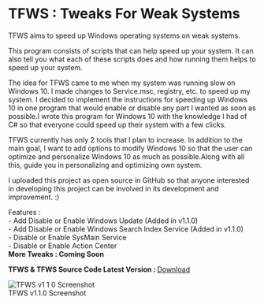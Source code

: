 # TFWS : Tweaks For Weak Systems
 TFWS aims to speed up Windows operating systems on weak systems.

 <p>This program consists of scripts that can help speed up your system. It can also tell you what each of these scripts does and how running them helps to speed up your system.</p>

<p>The idea for TFWS came to me when my system was running slow on Windows 10. I made changes to Service.msc, registry, etc. to speed up my system.
I decided to implement the instructions for speeding up Windows 10 in one program that would enable or disable any part I wanted as soon as possible.I wrote this program for Windows 10 with the knowledge I had of C# so that everyone could speed up their system with a few clicks.</p>

<p>TFWS currently has only 2 tools that I plan to increase. In addition to the main goal, I want to add options to modify Windows 10 so that the user can optimize and personalize Windows 10 as much as possible.Along with all this, guide you in personalizing and optimizing own system.<p>

<p>I uploaded this project as open source in GitHub so that anyone interested in developing this project can be involved in its development and improvement. :)</p>

<p>Features :
  <br/>	
  - Add Disable or Enable Windows Update (Added in v1.1.0)
   <br/>
  - Add Disable or Enable Windows Search Index Service (Added in v1.1.0)
   <br/>
  - Disable or Enable SysMain Service
  <br/>
  - Disable or Enable Action Center
   <br/>
   <b>More Tweaks : Coming Soon</b>
</p>

<p><b>TFWS & TFWS Source Code Latest Version : </b><a href="https://github.com/s19mee/TFWS/releases">Download</a></p>

![TFWS v1 1 0 Screenshot](https://user-images.githubusercontent.com/79229394/131217634-2bc95dfc-d6e2-4674-b98a-21c4291c2ba2.png)
<br/>
TFWS v1.1.0 Screenshot
